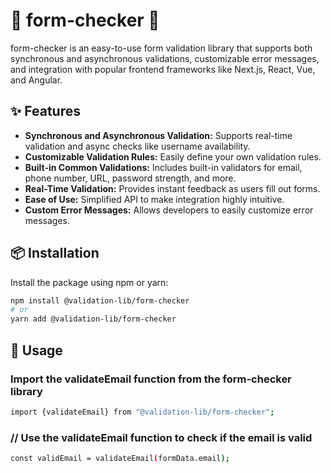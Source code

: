 # 🌟 form-checker 🌟

form-checker is an easy-to-use form validation library that supports both synchronous and asynchronous validations, customizable error messages, and integration with popular frontend frameworks like Next.js, React, Vue, and Angular.

## ✨ Features

- **Synchronous and Asynchronous Validation:** Supports real-time validation and async checks like username availability.
- **Customizable Validation Rules:** Easily define your own validation rules.
- **Built-in Common Validations:** Includes built-in validators for email, phone number, URL, password strength, and more.
- **Real-Time Validation:** Provides instant feedback as users fill out forms.
- **Ease of Use:** Simplified API to make integration highly intuitive.
- **Custom Error Messages:** Allows developers to easily customize error messages.

## 📦 Installation

Install the package using npm or yarn:

```sh
npm install @validation-lib/form-checker
# or
yarn add @validation-lib/form-checker
```

## 🚀 Usage

### Import the validateEmail function from the form-checker library
```sh
import {validateEmail} from "@validation-lib/form-checker";
```

### // Use the validateEmail function to check if the email is valid
```sh
const validEmail = validateEmail(formData.email);
```



